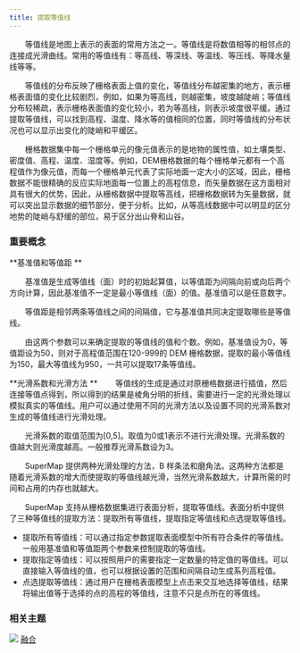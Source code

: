 ```yaml
---
title: 提取等值线
---
```


　　等值线是地图上表示的表面的常用方法之一。等值线是将数值相等的相邻点的连接成光滑曲线。常用的等值线有：等高线、等深线、等温线、等压线、等降水量线等等。

　　等值线的分布反映了栅格表面上值的变化，等值线分布越密集的地方，表示栅格表面值的变化比较剧烈，例如，如果为等高线，则越密集，坡度越陡峭；等值线分布较稀疏，表示栅格表面值的变化较小，若为等高线，则表示坡度很平缓。通过提取等值线，可以找到高程、温度、降水等的值相同的位置，同时等值线的分布状况也可以显示出变化的陡峭和平缓区。

　　栅格数据集中每一个栅格单元的像元值表示的是地物的属性值，如土壤类型、密度值、高程、温度、湿度等。例如，DEM栅格数据的每个栅格单元都有一个高程值作为像元值，而每一个栅格单元代表了实际地面一定大小的区域，因此，栅格数据不能很精确的反应实际地面每一位置上的高程信息，而矢量数据在这方面相对具有很大的优势，因此，从栅格数据中提取等高线，把栅格数据转为矢量数据，就可以突出显示数据的细节部分，便于分析。比如，从等高线数据中可以明显的区分地势的陡峭与舒缓的部位，易于区分出山脊和山谷。

### 重要概念

**基准值和等值距 **

　　基准值是生成等值线（面）时的初始起算值，以等值距为间隔向前或向后两个方向计算，因此基准值不一定是最小等值线（面）的值。基准值可以是任意数字。

　　等值距是相邻两条等值线之间的间隔值，它与基准值共同决定提取哪些是等值线。

　　由这两个参数可以来确定提取的等值线的值和个数。例如，基准值设为0，等值距设为50，则对于高程值范围在120-999的 DEM 栅格数据，提取的最小等值线为150，最大等值线为950，一共可以提取17条等值线。

**光滑系数和光滑方法 **
　　等值线的生成是通过对原栅格数据进行插值，然后连接等值点得到，所以得到的结果是棱角分明的折线，需要进行一定的光滑处理以模拟真实的等值线。用户可以通过使用不同的光滑方法以及设置不同的光滑系数对生成的等值线进行光滑处理。

　　光滑系数的取值范围为[0,5]。取值为0或1表示不进行光滑处理。光滑系数的值越大则光滑度越高。一般推荐光滑系数设为3。

　　SuperMap 提供两种光滑处理的方法，B 样条法和磨角法。这两种方法都是随着光滑系数的增大而使提取的等值线越光滑，当然光滑系数越大，计算所需的时间和占用的内存也就越大。

　　SuperMap 支持从栅格数据集进行表面分析，提取等值线。表面分析中提供了三种等值线的提取方法：提取所有等值线，提取指定等值线和点选提取等值线。

  - 提取所有等值线：可以通过指定参数提取表面模型中所有符合条件的等值线。一般用基准值和等值距两个参数来控制提取的等值线。 
  - 提取指定等值线：可以按照用户的需要指定一定数量的特定值的等值线。可以直接输入等值线的值，也可以根据设置的范围和间隔自动生成系列高程值。 
  - 点选提取等值线：通过用户在栅格表面模型上点击来交互地选择等值线，结果将输出值等于选择的点的高程的等值线，注意不只是点所在的等值线。 


### 相关主题

![](img/smalltitle.png) [融合](Datafuse.html)



